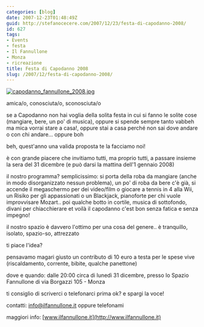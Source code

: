 ```yaml
---
categories: [blog]
date: 2007-12-23T01:48:49Z
guid: http://stefanocecere.com/2007/12/23/festa-di-capodanno-2008/
id: 627
tags:
- Events
- festa
- Il Fannullone
- Monza
- ricreazione
title: Festa di Capodanno 2008
slug: /2007/12/festa-di-capodanno-2008/
---
```


[![capodanno_fannullone_2008.jpg](http://stefanocecere.com/wp-content/uploads/sites/3/2007/12/capodanno_fannullone_2008.jpg)](http://www.ilfannullone.it)

amica/o, conosciuta/o, sconosciuta/o

se a Capodanno non hai voglia della solita festa in cui si fanno le solite cose (mangiare, bere, un po' di musica), oppure si spende sempre tanto vabbeh ma mica vorrai stare a casa!, oppure stai a casa perché non sai dove andare o con chi andare… oppure boh

beh, quest'anno una valida proposta te la facciamo noi!

è con grande piacere che invitiamo tutti, ma proprio tutti, a passare insieme la sera del 31 dicembre (e può darsi la mattina dell'1 gennaio 2008)

il nostro programma? semplicissimo: si porta della roba da mangiare (anche in modo disorganizzato nessun problema), un po' di roba da bere c'è già, si accende il megaschermo per dei video/film o giocare a tennis in 4 alla Wii, un Risiko per gli appassionati o un Blackjack, pianoforte per chi vuole improvvisare Mozart.. poi qualche botto in cortile, musica di sottofondo, divani per chiacchierare et voilà il capodanno c'est bon senza fatica e senza impegno!

il nostro spazio è davvero l'ottimo per una cosa del genere.. è tranquillo, isolato, spazio-so, attrezzato

ti piace l'idea?

pensavamo magari giusto un contributo di 10 euro a testa per le spese vive (riscaldamento, corrente, bibite, qualche panettone)

dove e quando: dalle 20:00 circa di lunedì 31 dicembre, presso lo Spazio Fannullone di via Borgazzi 105 - Monza

ti consiglio di scriverci o telefonarci prima ok? e spargi la voce!

contatti: info@ilfannullone.it oppure telefonami
  
maggiori info: [www.ilfannullone.it](http://www.ilfannullone.it)